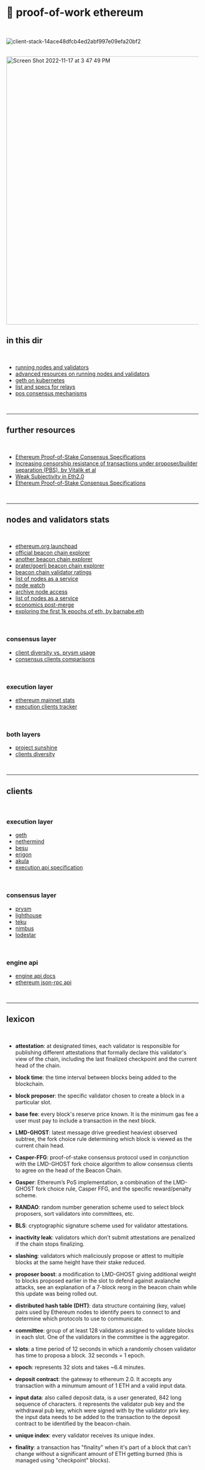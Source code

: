 # 🍄 proof-of-work ethereum

<br>

![client-stack-14ace48dfcb4ed2abf997e09efa20bf2](https://user-images.githubusercontent.com/1130416/192988516-29767997-8001-42af-82f1-ce09f41270d7.png)

<br>

<img width="700" alt="Screen Shot 2022-11-17 at 3 47 49 PM" src="https://user-images.githubusercontent.com/1130416/202584279-b84f9c9f-36c8-4a2d-8f59-38a200ae26d3.png">


<br>

## in this dir

<br>

* [running nodes and validators](running-a-node.md)
* [advanced resources on running nodes and validators](running-a-node-advanced.md)
* [geth on kubernetes](geth_and_k8s)
* [list and specs for relays](RELAYS.md)
* [pos consensus mechanisms](pos_consensus_mechanisms.md)


<br>

----

## further resources

<br>

* [Ethereum Proof-of-Stake Consensus Specifications](https://github.com/ethereum/consensus-specs/tree/dev/specs)
* [Increasing censorship resistance of transactions under proposer/builder separation (PBS), by Vitalik et al](https://notes.ethereum.org/@vbuterin/pbs_censorship_resistance)
* [Weak Subjectivity in Eth2.0](https://notes.ethereum.org/@adiasg/weak-subjectvity-eth2)
* [Ethereum Proof-of-Stake Consensus Specifications](https://github.com/ethereum/consensus-specs)


<br>

---

## nodes and validators stats

<br>

* [ethereum.org launchpad](https://launchpad.ethereum.org/en/)
* [official beacon chain explorer](https://beaconscan.com/)
* [another beacon chain explorer](https://beaconcha.in/)
* [prater/goerli beacon chain explorer](https://prater.beaconcha.in/)
* [beacon chain validator ratings](https://www.rated.network/)
* [list of nodes as a service](https://ethereumnodes.com/)
* [node watch](https://www.nodewatch.io/)
* [archive node access](https://archivenode.io/)
* [list of nodes as a service](https://ethereum.org/en/developers/docs/nodes-and-clients/nodes-as-a-service/)
* [economics post-merge](https://docs.google.com/spreadsheets/d/15tmPOvOgi3wKxJw7KQJKoUe-uonbYR6HF7u83LR5Mj4/edit#gid=1018097491)
* [exploring the first 1k epochs of eth, by barnabe.eth](https://ethereum.github.io/rig/posdata/notebooks/mainnet_explore.html)


<br>

### consensus layer

* [client diversity vs. prysm usage](https://pools.invis.cloud/)
* [consensus clients comparisons](https://www.slashed.info/)

<br>

### execution layer

* [ethereum mainnet stats](https://ethernodes.org/)
* [execution clients tracker](https://etherscan.io/nodetracker)

<br>

### both layers

* [project sunshine](https://ethsunshine.com/)
* [clients diversity](https://clientdiversity.org/)

<br>

----

## clients

<br>

### execution layer

* [geth](https://geth.ethereum.org/)
* [nethermind](https://nethermind.io/)
* [besu](https://besu.hyperledger.org/en/stable/)
* [erigon](https://github.com/ledgerwatch/erigon)
* [akula](https://akula.app/)
* [execution api specification](https://github.com/ethereum/execution-apis)

<br>

### consensus layer

* [prysm](https://github.com/prysmaticlabs/prysm)
* [lighthouse](https://github.com/sigp/lighthouse)
* [teku](https://github.com/ConsenSys/teku)
* [nimbus](https://nimbus.team/)
* [lodestar](https://lodestar.chainsafe.io/)


<br>

### engine api

* [engine api docs](https://github.com/ethereum/execution-apis/blob/main/src/engine/specification.md)
* [ethereum json-rpc api](https://ethereum.org/en/developers/docs/apis/json-rpc/)

<br>

---


## lexicon

<br>

* **attestation**: at designated times, each validator is responsible for publishing different attestations that formally declare this validator's view of the chain, including the last finalized checkpoint and the current head of the chain.

* **block time**: the time interval between blocks being added to the blockchain.

* **block proposer**: the specific validator chosen to create a block in a particular slot.

* **base fee**: every block's reserve price known. It is the minimum gas fee a user must pay to include a transaction in the next block.

* **LMD-GHOST**: latest message drive greediest heaviest observed subtree, the fork choice rule determining which block is viewed as the current chain head.

* **Casper-FFG**: proof-of-stake consensus protocol used in conjunction with the LMD-GHOST fork choice algorithm to allow consensus clients to agree on the head of the Beacon Chain.

* **Gasper**: Ethereum’s PoS implementation, a combination of the LMD-GHOST fork choice rule, Casper FFG, and the specific reward/penalty scheme.

* **RANDAO**: random number generation scheme used to select block proposers, sort validators into committees, etc.

* **BLS**: cryptographic signature scheme used for validator attestations.

* **inactivity leak**: validators which don’t submit attestations are penalized if the chain stops finalizing.

* **slashing**: validators which maliciously propose or attest to multiple blocks at the same height have their stake reduced.

* **proposer boost**: a modification to LMD-GHOST giving additional weight to blocks proposed earlier in the slot to defend against avalanche attacks, see an explanation of a 7-block reorg in the beacon chain while this update was being rolled out.

* **distributed hash table (DHT)**: data structure containing (key, value) pairs used by Ethereum nodes to identify peers to connect to and determine which protocols to use to communicate.

* **committee**: group of at least 128 validators assigned to validate blocks in each slot. One of the validators in the committee is the aggregator.

* **slots**: a time period of 12 seconds in which a randomly chosen validator has time to proposa a block. 32 seconds = 1 epoch.

* **epoch**: represents 32 slots and takes ~6.4 minutes.

* **deposit contract**: the gateway to ethereum 2.0. It accepts any transaction with a minumum amount of 1 ETH and a valid input data.

* **input data**: also called deposit data, is a user generated, 842 long sequence of characters. it represents the validator pub key and the withdrawal pub key, which were signed with by the validator priv key. the input data needs to be added to the transaction to the deposit contract to be identified by the beacon-chain.

* **unique index**: every validator receives its unique index.

* **finality**: a transaction has "finality" when it's part of a block that can't change without a significant amount of ETH getting burned (this is managed using "checkpoint" blocks).


